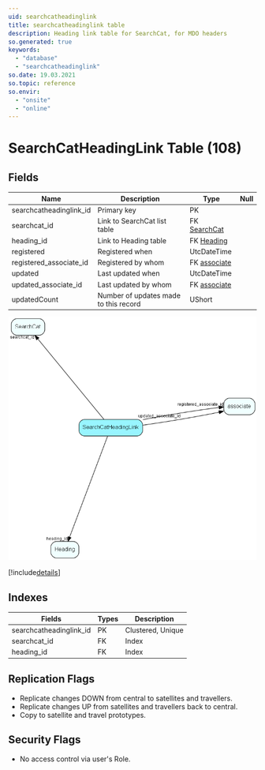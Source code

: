 ```yaml
---
uid: searchcatheadinglink
title: searchcatheadinglink table
description: Heading link table for SearchCat, for MDO headers
so.generated: true
keywords:
  - "database"
  - "searchcatheadinglink"
so.date: 19.03.2021
so.topic: reference
so.envir:
  - "onsite"
  - "online"
---
```


# SearchCatHeadingLink Table (108)

## Fields

| Name | Description | Type | Null |
|------|-------------|------|:----:|
|searchcatheadinglink\_id|Primary key|PK| |
|searchcat\_id|Link to SearchCat list table|FK [SearchCat](SearchCat.md)| |
|heading\_id|Link to Heading table|FK [Heading](Heading.md)| |
|registered|Registered when|UtcDateTime| |
|registered\_associate\_id|Registered by whom|FK [associate](associate.md)| |
|updated|Last updated when|UtcDateTime| |
|updated\_associate\_id|Last updated by whom|FK [associate](associate.md)| |
|updatedCount|Number of updates made to this record|UShort| |


![SearchCatHeadingLink table relationship diagram](media\SearchCatHeadingLink.png)

[!include[details](./includes/SearchCatHeadingLink.md)]

## Indexes

| Fields | Types | Description |
|--------|-------|-------------|
|searchcatheadinglink\_id |PK |Clustered, Unique |
|searchcat\_id |FK |Index |
|heading\_id |FK |Index |

## Replication Flags

* Replicate changes DOWN from central to satellites and travellers.
* Replicate changes UP from satellites and travellers back to central.
* Copy to satellite and travel prototypes.

## Security Flags

* No access control via user's Role.


